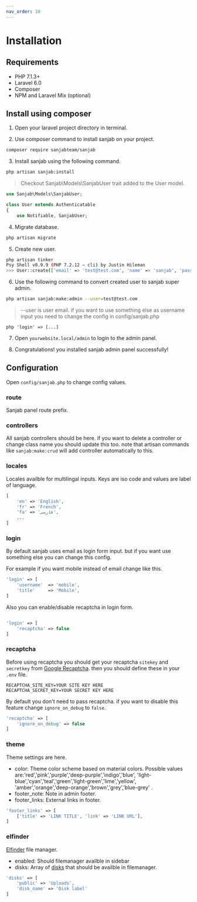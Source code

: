 ```yaml
---
nav_order: 10
---
```

# Installation

## Requirements
* PHP 7.1.3+
* Laravel 6.0
* Composer
* NPM and Laravel Mix (optional)

## Install using composer

1. Open your laravel project directory in terminal.


2. Use composer command to install sanjab on your project.
```bash
composer require sanjabteam/sanjab
```


3. Install sanjab using the following command.

```bash
php artisan sanjab:install
```

> Checkout Sanjab\Models\SanjabUser trait added to the User model.

```php
use Sanjab\Models\SanjabUser;

class User extends Authenticatable
{
    use Notifiable, SanjabUser;
```


4. Migrate database.

```bash
php artisan migrate
```


5. Create new user.

```bash
php artisan tinker
Psy Shell v0.9.9 (PHP 7.2.12 — cli) by Justin Hileman
>>> User::create(['email' => 'test@test.com', 'name' => 'sanjab', 'password' => bcrypt("123456")])
```


6. Use the following command to convert created user to sanjab super admin.

```bash
php artisan sanjab:make:admin --user=test@test.com
```
> --user is user email. if you want to use something else as username input you need to change the config in config/sanjab.php

```php 'login' => [...]```


7. Open `yourwebsite.local/admin` to login to the admin panel.


8. Congratulations! you installed sanjab admin panel successfully!

## Configuration

Open `config/sanjab.php` to change config values.

### route
Sanjab panel route prefix.

### controllers
All sanjab controllers should be here.
if you want to delete a controller or change class name you should update this too.
note that artisan commands like `sanjab:make:crud` will add controller automatically to this.

### locales
Locales availble for multilingal inputs.
Keys are iso code and values are label of language.
```php
[
    'en' => 'English',
    'fr' => 'French',
    'fa' => 'فارسی',
    ...
]
```

### login
By default sanjab uses email as login form input. but if you want use something else you can change this config.

For example if you want mobile instead of email change like this.

```php
'login' => [
    'username'  => 'mobile',
    'title'     => 'Mobile',
]
```

Also you can enable/disable recaptcha in login form.
```php

'login' => [
    'recaptcha' => false
]
```

### recaptcha
Before using recaptcha you should get your recaptcha `sitekey` and `secretkey` from [Google Recaptcha](https://www.google.com/recaptcha).
then you should define these in your `.env` file.
```env
RECAPTCHA_SITE_KEY=YOUR SITE KEY HERE
RECAPTCHA_SECRET_KEY=YOUR SECRET KEY HERE
```

By default you don't need to pass recaptcha. if you want to disable this feature change `ignore_on_debug` to `false`.
```php
'recaptcha' => [
    'ignore_on_debug' => false
]
```

### theme
Theme settings are here.
* color: Theme color scheme based on material colors.
Possible values are:'red','pink','purple','deep-purple','indigo','blue', 'light-blue','cyan','teal','green','light-green','lime','yellow', 'amber','orange','deep-orange','brown','grey','blue-grey'
.
* footer_note: Note in admin footer.
* footer_links: External links in footer.
```php
'footer_links' => [
    ['title' => 'LINK TITLE', 'link' => 'LINK URL'],
]
```

### elfinder
[Elfinder](https://github.com/Studio-42/elFinder) file manager.

* enabled: Should filemanager availble in sidebar
* disks: Array of [disks](https://laravel.com/docs/filesystem) that should be availble in filemanager.
```php
'disks' => [
    'public' => 'Uploads',
    'disk_name' => 'Disk label'
]
```
